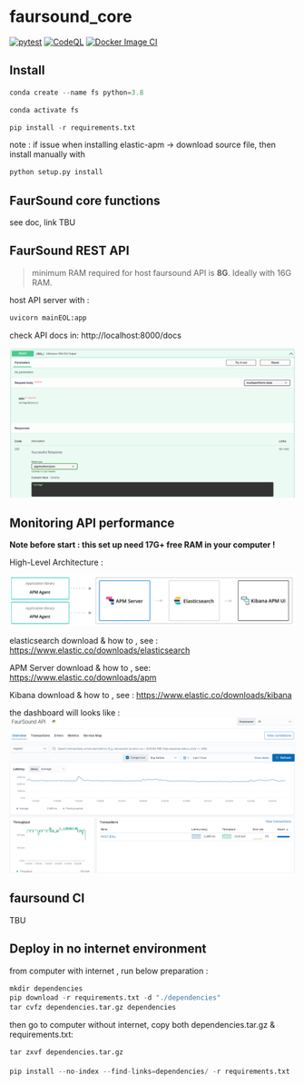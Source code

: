 # faursound_core
[![pytest](https://github.com/GVSCAL/faursound_core/actions/workflows/pytest.yml/badge.svg)](https://github.com/GVSCAL/faursound_core/actions/workflows/pytest.yml)
[![CodeQL](https://github.com/GVSCAL/faursound_core/actions/workflows/codeql-analysis.yml/badge.svg)](https://github.com/GVSCAL/faursound_core/actions/workflows/codeql-analysis.yml)
[![Docker Image CI](https://github.com/GVSCAL/faursound_core/actions/workflows/docker-image-with-test.yml/badge.svg)](https://github.com/GVSCAL/faursound_core/actions/workflows/docker-image-with-test.yml)
## Install
```python 
conda create --name fs python=3.8
```
```python 
conda activate fs
```
```python
pip install -r requirements.txt
```
note : if issue when installing elastic-apm -> download source file, then install manually with
```python
python setup.py install
```

## FaurSound core functions

see doc, link TBU

## FaurSound REST API

> minimum RAM required for host faursound API is **8G**. Ideally with 16G RAM.

host API server with :

```python
uvicorn mainEOL:app
```
check API docs in: http://localhost:8000/docs

![image-20210629090554335](README.assets/image-20210629090554335.png)

## Monitoring API performance

**Note before start : this set up need 17G+ free RAM in your computer !**

High-Level Architecture :

![image-20210629223818749](README.assets/image-20210629223818749.png)

elasticsearch download & how to , see : https://www.elastic.co/downloads/elasticsearch

APM Server download & how to , see: https://www.elastic.co/downloads/apm

Kibana download & how to , see : https://www.elastic.co/downloads/kibana

the dashboard will looks like :
![monitoring](README.assets/monitoring.png)

## faursound CI
TBU



## Deploy in no internet environment

from computer with internet , run below preparation :

```python
mkdir dependencies
pip download -r requirements.txt -d "./dependencies"
tar cvfz dependencies.tar.gz dependencies
```



then go to computer without internet, copy both  dependencies.tar.gz & requirements.txt:

```python
tar zxvf dependencies.tar.gz

pip install --no-index --find-links=dependencies/ -r requirements.txt
```


